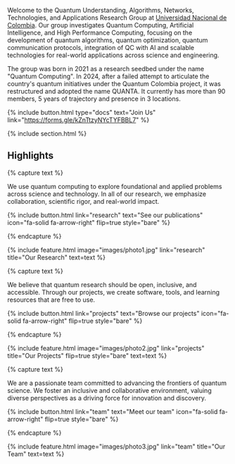 ---
---


Welcome to the Quantum Understanding, Algorithms, Networks, Technologies, and Applications Research Group at [Universidad Nacional de Colombia](https://unal.edu.co). Our group investigates Quantum Computing, Artificial Intelligence, and High Performance Computing, focusing on the development of quantum algorithms, quantum optimization, quantum communication protocols, integration of QC with AI and scalable technologies for real-world applications across science and engineering.

The group was born in 2021 as a research seedbed under the name "Quantum Computing". In 2024, after a failed attempt to articulate the country's quantum initiatives under the Quantum Colombia project, it was restructured and adopted the name QUANTA. It currently has more than 90 members, 5 years of trajectory and presence in 3 locations.

{%
  include button.html
  type="docs"
  text="Join Us"
  link="https://forms.gle/kZnTtzyNYcTYFBBL7"
%}

{% include section.html %}

## Highlights

{% capture text %}

We use quantum computing to explore foundational and applied problems across science and technology. In all of our research, we emphasize collaboration, scientific rigor, and real-world impact.

{%
  include button.html
  link="research"
  text="See our publications"
  icon="fa-solid fa-arrow-right"
  flip=true
  style="bare"
%}

{% endcapture %}

{%
  include feature.html
  image="images/photo1.jpg"
  link="research"
  title="Our Research"
  text=text
%}

{% capture text %}

We believe that quantum research should be open, inclusive, and accessible. Through our projects, we create software, tools, and learning resources that are free to use.

{%
  include button.html
  link="projects"
  text="Browse our projects"
  icon="fa-solid fa-arrow-right"
  flip=true
  style="bare"
%}

{% endcapture %}

{%
  include feature.html
  image="images/photo2.jpg"
  link="projects"
  title="Our Projects"
  flip=true
  style="bare"
  text=text
%}

{% capture text %}

We are a passionate team committed to advancing the frontiers of quantum science. We foster an inclusive and collaborative environment, valuing diverse perspectives as a driving force for innovation and discovery.

{%
  include button.html
  link="team"
  text="Meet our team"
  icon="fa-solid fa-arrow-right"
  flip=true
  style="bare"
%}

{% endcapture %}

{%
  include feature.html
  image="images/photo3.jpg"
  link="team"
  title="Our Team"
  text=text
%}
